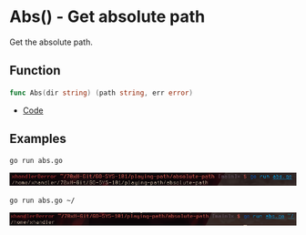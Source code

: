 # Abs() - Get absolute path

Get the absolute path.

## Function

```go
func Abs(dir string) (path string, err error)
```

* [Code](https://golang.org/src/path/filepath/path.go?s=7016:7053#L232)

## Examples

```
go run abs.go
```

![abs function](img/noargs.png)

```
go run abs.go ~/
```

![abs-function-args](img/withargs.png)
